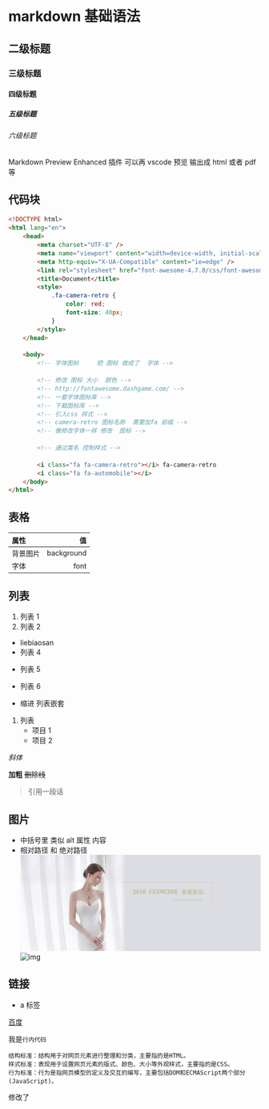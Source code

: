 # markdown 基础语法

## 二级标题

### 三级标题

#### 四级标题

##### 五级标题

###### 六级标题

Markdown Preview Enhanced 插件 可以再 vscode 预览 输出成 html 或者 pdf 等

## 代码块

```html
<!DOCTYPE html>
<html lang="en">
	<head>
		<meta charset="UTF-8" />
		<meta name="viewport" content="width=device-width, initial-scale=1.0" />
		<meta http-equiv="X-UA-Compatible" content="ie=edge" />
		<link rel="stylesheet" href="font-awesome-4.7.0/css/font-awesome.min.css" />
		<title>Document</title>
		<style>
			.fa-camera-retro {
				color: red;
				font-size: 40px;
			}
		</style>
	</head>

	<body>
		<!-- 字体图标     把 图标 做成了  字体 -->

		<!-- 修改 图标 大小  颜色 -->
		<!-- http://fontawesome.dashgame.com/ -->
		<!-- 一套字体图标库 -->
		<!-- 下载图标库 -->
		<!-- 引入css 样式 -->
		<!-- camera-retro 图标名称  需要加fa 前缀 -->
		<!-- 像修改字体一样 修改  图标 -->

		<!-- 通过类名 控制样式 -->

		<i class="fa fa-camera-retro"></i> fa-camera-retro
		<i class="fa fa-automobile"></i>
	</body>
</html>
```

<!-- 使用时 标记和  内容之间 要用空格  隔开 -->

## 表格

| 属性     |         值 |
| :------- | ---------: |
| 背景图片 | background |
| 字体     |       font |

## 列表

1. 列表 1
2. 列表 2

-   liebiaosan
-   列表 4

*   列表 5
*   列表 6

*   缩进 列表嵌套

1. 列表
    - 项目 1
    - 项目 2

_斜体_

**加粗**
~~删除线~~

> 引用一段话

## 图片

-   中括号里 类似 alt 属性 内容
-   相对路径 和 绝对路径
    ![img](banner1.png)
    ![img](http://gcsblog.oss-cn-shanghai.aliyuncs.com/blog/2019-04-29-072758.jpg?gcssloop)

## 链接

-   a 标签

[百度](https://www.baidu.com/)

我是`行内代码`

```
结构标准：结构用于对网页元素进行整理和分类，主要指的是HTML。
样式标准：表现用于设置网页元素的版式、颜色、大小等外观样式，主要指的是CSS。
行为标准：行为是指网页模型的定义及交互的编写，主要包括DOM和ECMAScript两个部分(JavaScript)。
```

修改了
